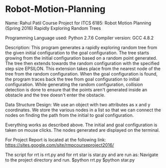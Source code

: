 # Robot-Motion-Planning

Name: Rahul Patil
Course Project for ITCS 6185: Robot Motion Planning (Spring 2016)
Rapidly Exploring Random Trees

Programming Language used: Python 2.7.6
Compiler version: GCC 4.8.2

Description:
	This program generates a rapidly exploring random tree from the given initial configuration to the goal configuration.
	The tree starts growing from the initial configuration based on a random point generated.
	The tree then extends towards the random configuration with the specified step size EPSILON.
	This extension takes place from the nearest node of the tree from the random configuration.
	When the goal configuration is found, the program traces back the tree from goal configuration to initial configuration.
	While generating the random configuration, collision detection is done to ensure that the points aren't generated inside an obstacle and the tree doesn't enter the obstacle.

Data Structure Design:
	We use an object with two attributes as x and y coordinates.
	We store the various nodes in a list so that we can connect the nodes on finding the path from the initial to goal configuration.

Everything works as described above.
The initial and goal configuration is taken on mouse clicks.
The nodes generated are displayed on the terminal.

For Project Report is located at the following link:
https://sites.google.com/site/rmpcourseproject2016/

The script for rrt is rrt.py and for rrt star is star.py and are run as:
Navigate to the project directory and run.
	$python rrt.py
	$python star.py
